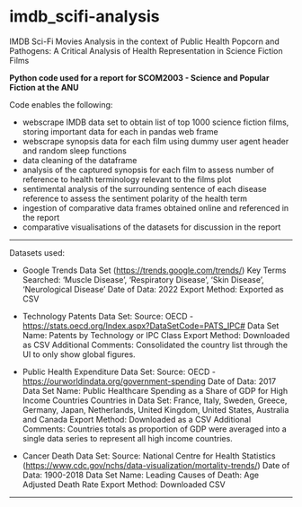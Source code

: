 # imdb_scifi-analysis
IMDB Sci-Fi Movies Analysis in the context of Public Health
Popcorn and Pathogens: A Critical Analysis of Health Representation in Science Fiction Films

**Python code used for a report for SCOM2003 - Science and Popular Fiction at the ANU**

Code enables the following:
- webscrape IMDB data set to obtain list of top 1000 science fiction films, storing important data for each in pandas web frame
- webscrape synopsis data for each film using dummy user agent header and random sleep functions 
- data cleaning of the dataframe 
- analysis of the captured synopsis for each film to assess number of reference to health terminology relevant to the films plot
- sentimental analysis of the surrounding sentence of each disease reference to assess the sentiment polarity of the health term
- ingestion of comparative data frames obtained online and referenced in the report 
- comparative visualisations of the datasets for discussion in the report 

------

Datasets used:
- Google Trends Data Set (https://trends.google.com/trends/)
Key Terms Searched: ‘Muscle Disease’, ‘Respiratory Disease’, ‘Skin Disease’, ‘Neurological Disease’
Date of Data: 2022
Export Method: Exported as CSV

- Technology Patents Data Set:
Source: OECD - https://stats.oecd.org/Index.aspx?DataSetCode=PATS_IPC# 
Data Set Name: Patents by Technology or IPC Class
Export Method: Downloaded as CSV
Additional Comments: Consolidated the country list through the UI to only show global figures.

- Public Health Expenditure Data Set:
Source: OECD - https://ourworldindata.org/government-spending 
Date of Data: 2017
Data Set Name: Public Healthcare Spending as a Share of GDP for High Income Countries
Countries in Data Set: France, Italy, Sweden, Greece, Germany, Japan, Netherlands, United Kingdom, United States, Australia and Canada
Export Method: Downloaded as a CSV
Additional Comments: Countries totals as proportion of GDP were averaged into a single data series to represent all high income countries.

- Cancer Death Data Set:
Source: National Centre for Health Statistics (https://www.cdc.gov/nchs/data-visualization/mortality-trends/)
Date of Data: 1900-2018
Data Set Name: Leading Causes of Death: Age Adjusted Death Rate
Export Method: Downloaded CSV

------

